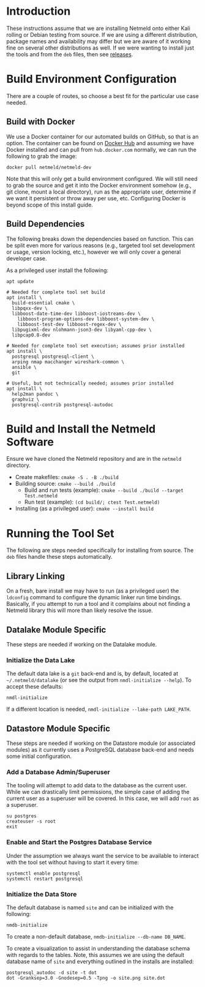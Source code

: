 # Introduction

These instructions assume that we are installing Netmeld onto either Kali
rolling or Debian testing from source.  If we are using a different
distribution, package names and availability may differ but we are aware of it
working fine on several other distributions as well.  If we were wanting to
install just the tools and from the `deb` files, then see
[releases](https://github.com/netmeld/netmeld/releases).


# Build Environment Configuration
There are a couple of routes, so choose a best fit for the particular use case
needed.


## Build with Docker
We use a Docker container for our automated builds on GitHub, so that is an
option.  The container can be found on
[Docker Hub](https://hub.docker.com/r/netmeld/netmeld-dev)
and assuming we have Docker installed and can pull from `hub.docker.com`
normally, we can run the following to grab the image:
```
docker pull netmeld/netmeld-dev
```

Note that this will only get a build environment configured.  We will still
need to grab the source and get it into the Docker environment somehow (e.g.,
git clone, mount a local directory), run as the appropriate user, determine
if we want it persistent or throw away per use, etc.  Configuring Docker is
beyond scope of this install guide.


## Build Dependencies
The following breaks down the dependencies based on function.
This can be split even more for various reasons (e.g., targeted tool set
development or usage, version locking, etc.), however we will only cover a
general developer case.

As a privileged user install the following:
```
apt update

# Needed for complete tool set build
apt install \
  build-essential cmake \
  libpqxx-dev \
  libboost-date-time-dev libboost-iostreams-dev \
    libboost-program-options-dev libboost-system-dev \
    libboost-test-dev libboost-regex-dev \
  libpugixml-dev nlohmann-json3-dev libyaml-cpp-dev \
  libpcap0.8-dev

# Needed for complete tool set execution; assumes prior installed
apt install \
  postgresql postgresql-client \
  arping nmap macchanger wireshark-common \
  ansible \
  git

# Useful, but not technically needed; assumes prior installed
apt install \
  help2man pandoc \
  graphviz \
  postgresql-contrib postgresql-autodoc
```


# Build and Install the Netmeld Software
Ensure we have cloned the Netmeld repository and are in the `netmeld`
directory.

* Create makefiles: `cmake -S . -B ./build`
* Building source:	`cmake --build ./build`
  * Build and run tests (example): `cmake --build ./build --target Test.netmeld`
  * Run test (example):	`(cd build/; ctest Test.netmeld)`
* Installing (as a privileged user): `cmake --install build`


# Running the Tool Set
The following are steps needed specifically for installing from source.  The
`deb` files handle these steps automatically.

## Library Linking
On a fresh, bare install we may have to run (as a privileged user)
the `ldconfig` command to configure the dynamic linker run time bindings.
Basically, if you attempt to run a tool and it complains about not finding
a Netmeld library this will more than likely resolve the issue.

## Datalake Module Specific
These steps are needed if working on the Datalake module.

### Initialize the Data Lake
The default data lake is a `git` back-end and is, by default, located at
`~/.netmeld/datalake` (or see the output from `nmdl-initialize --help`).
To accept these defaults:
```
nmdl-initialize
```

If a different location is needed, `nmdl-initialize --lake-path LAKE_PATH`.

## Datastore Module Specific
These steps are needed if working on the Datastore module (or associated
modules) as it currently uses a PostgreSQL database back-end and needs some
initial configuration.


### Add a Database Admin/Superuser
The tooling will attempt to add data to the database as the current user.
While we can drastically limit permissions, the simple case of adding the
current user as a superuser will be covered.  In this case, we will add `root`
as a superuser.

```
su postgres
createuser -s root
exit
```


### Enable and Start the Postgres Database Service
Under the assumption we always want the service to be available to interact
with the tool set without having to start it every time:

```
systemctl enable postgresql
systemctl restart postgresql
```


### Initialize the Data Store
The default database is named `site` and can be initialized with the following:
```
nmdb-initialize
```

To create a non-default database, `nmdb-initialize --db-name DB_NAME`.

To create a visualization to assist in understanding the database schema with
regards to the tables.  Note, this assumes we are using the default database
name of `site` and everything outlined in the installs are installed:
```
postgresql_autodoc -d site -t dot
dot -Granksep=3.0 -Gnodesep=0.5 -Tpng -o site.png site.dot
```
